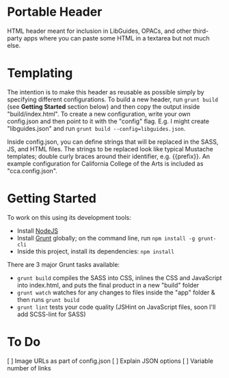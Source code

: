 # Portable Header

HTML header meant for inclusion in LibGuides, OPACs, and other third-party apps where you can paste some HTML in a textarea but not much else.

# Templating

The intention is to make this header as reusable as possible simply by specifying different configurations. To build a new header, run `grunt build` (see **Getting Started** section below) and then copy the output inside "build/index.html". To create a new configuration, write your own config.json and then point to it with the "config" flag. E.g. I might create "libguides.json" and run `grunt build --config=libguides.json`.

Inside config.json, you can define strings that will be replaced in the SASS, JS, and HTML files. The strings to be replaced look like typical Mustache templates; double curly braces around their identifier, e.g. {{prefix}}. An example configuration for California College of the Arts is included as "cca.config.json".

# Getting Started

To work on this using its development tools:

- Install [NodeJS](http://nodejs.org/)
- Install [Grunt](http://gruntjs.com/) globally; on the command line, run `npm install -g grunt-cli`
- Inside this project, install its dependencies: `npm install`

There are 3 major Grunt tasks available:

- `grunt build` compiles the SASS into CSS, inlines the CSS and JavaScript into index.html, and puts the final product in a new "build" folder
- `grunt watch` watches for any changes to files inside the "app" folder & then runs `grunt build`
- `grunt lint` tests your code quality (JSHint on JavaScript files, soon I'll add SCSS-lint for SASS)

# To Do

[ ] Image URLs as part of config.json
[ ] Explain JSON options
[ ] Variable number of links
